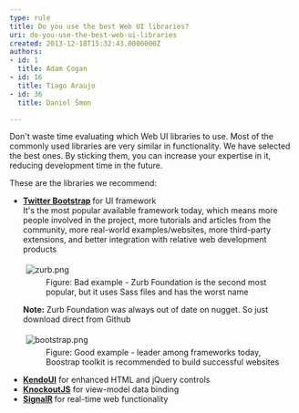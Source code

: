 ```yaml
---
type: rule
title: Do you use the best Web UI libraries?
uri: do-you-use-the-best-web-ui-libraries
created: 2013-12-18T15:32:43.0000000Z
authors:
- id: 1
  title: Adam Cogan
- id: 16
  title: Tiago Araujo
- id: 36
  title: Daniel Šmon

---
```




<span class='intro'> ​Don't waste time evaluating which Web UI libraries to use. Most of the commonly used libraries are very similar in functionality​. We have selected the best ones. By sticking them, you can&#160;increase your expertise in it, reducing development time in the future. </span>

<p>​These are the libraries we recommend​​&#58;</p><ul><li> 
      <b><a href="/SoftwareDevelopment/RulesToBetterMVC/Pages/Do-you-use-Twitter-Bootstrap.aspx">Twitter Bootstrap</a>&#160;</b>for UI framework<br>It's the most popular available framework today, which&#160;means more people involved in the project, more tutorials and articles from the community, more real-world examples/websites, more third-party extensions, and better integration with relative web development products<br><dl class="badImage"><dt><img src="/DesignandPresentation/RulestoBetterInterfacesGeneral/PublishingImages/zurb.png" alt="zurb.png" style="margin&#58;5px;" /></dt><dd>Figure&#58; Bad example - Zurb Foundation is the second most popular, but it uses Sass files and​&#160;has the worst name</dd></dl><p><strong>Note&#58;</strong>&#160;Zurb Foundation was always out of date on nugget.&#160;So just download direct from Github​</p><dl class="goodImage"><dt><img src="/DesignandPresentation/RulestoBetterInterfacesGeneral/PublishingImages/bootstrap.png" alt="bootstrap.png" style="margin&#58;5px;" /></dt><dd>Figure&#58; Good example -&#160;leader among frameworks today, Boostrap&#160;toolkit is recommended to build​&#160;successful websites</dd></dl></li><li> 
      <a href="http&#58;//www.kendoui.com/" style="background-color&#58;initial;"><b>KendoUI</b></a> for enhanced HTML and jQuery controls</li><li> 
      <a href="http&#58;//knockoutjs.com/"><b>KnockoutJS</b></a>&#160;for view-model&#160;data binding</li><li> 
      <b><a href="http&#58;//signalr.net/">SignalR</a>&#160;</b>for real-time web functionality​</li></ul><dl class="badImage"><dt><br></dt></dl>


